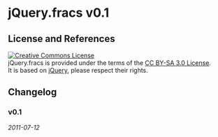 # jQuery.fracs v0.1


## License and References

<a rel="license" href="http://creativecommons.org/licenses/by-sa/3.0/"><img alt="Creative Commons License" style="border-width:0" src="http://i.creativecommons.org/l/by-sa/3.0/88x31.png" /></a>  
jQuery.fracs is provided under the terms of the [CC BY-SA 3.0 License](http://creativecommons.org/licenses/by-sa/3.0/).  
It is based on
[jQuery](http://jquery.com),
please respect their rights.


## Changelog

### v0.1
*2011-07-12*
